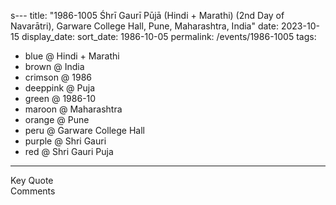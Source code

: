 s---
title: "1986-1005 Śhrī Gaurī Pūjā (Hindi + Marathi) (2nd Day of Navarātri), Garware College Hall, Pune, Maharashtra, India"
date: 2023-10-15
display_date: 
sort_date: 1986-10-05
permalink: /events/1986-1005
tags:
  - blue @ Hindi + Marathi
  - brown @ India
  - crimson @ 1986
  - deeppink @ Puja
  - green @ 1986-10
  - maroon @ Maharashtra
  - orange @ Pune
  - peru @ Garware College Hall
  - purple @ Shri Gauri
  - red @ Shri Gauri Puja
---

<wave-list>
  <list-title color="green" width="75">Key Quote</list-title>
  <list-item color="BlanchedAlmond"  width="200"></list-item>
  <list-item color="Lavender"></list-item>
  <list-item color="BlanchedAlmond"></list-item>
</wave-list>

<br>

<wave-list>
  <list-title color="green" width="75">Comments</list-title>
  <list-item color="BlanchedAlmond"  width="200"></list-item>
  <list-item color="Lavender"></list-item>
  <list-item color="BlanchedAlmond"></list-item>
</wave-list>
